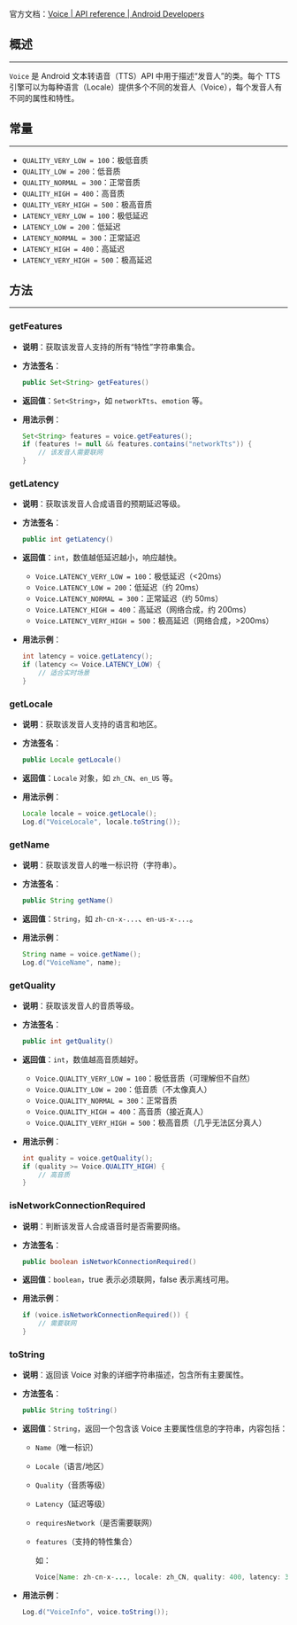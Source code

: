 官方文档：[Voice | API reference | Android Developers](https://developer.android.com/reference/android/speech/tts/Voice)

## 概述

---

`Voice` 是 Android 文本转语音（TTS）API 中用于描述“发音人”的类。每个 TTS 引擎可以为每种语言（Locale）提供多个不同的发音人（Voice），每个发音人有不同的属性和特性。  

## 常量

---

- `QUALITY_VERY_LOW = 100`：极低音质
- `QUALITY_LOW = 200`：低音质
- `QUALITY_NORMAL = 300`：正常音质
- `QUALITY_HIGH = 400`：高音质
- `QUALITY_VERY_HIGH = 500`：极高音质
- `LATENCY_VERY_LOW = 100`：极低延迟
- `LATENCY_LOW = 200`：低延迟
- `LATENCY_NORMAL = 300`：正常延迟
- `LATENCY_HIGH = 400`：高延迟
- `LATENCY_VERY_HIGH = 500`：极高延迟

## 方法

---

### getFeatures

- **说明**：获取该发音人支持的所有“特性”字符串集合。

- **方法签名**：
  
  ```java
  public Set<String> getFeatures()
  ```

- **返回值**：`Set<String>`，如 `networkTts`、`emotion` 等。

- **用法示例**：
  
  ```java
  Set<String> features = voice.getFeatures();
  if (features != null && features.contains("networkTts")) {
      // 该发音人需要联网
  }
  ```

### getLatency

- **说明**：获取该发音人合成语音的预期延迟等级。

- **方法签名**：
  
  ```java
  public int getLatency()
  ```

- **返回值**：`int`，数值越低延迟越小，响应越快。
  
  - `Voice.LATENCY_VERY_LOW = 100`：极低延迟（<20ms）
  - `Voice.LATENCY_LOW = 200`：低延迟（约 20ms）
  - `Voice.LATENCY_NORMAL = 300`：正常延迟（约 50ms）
  - `Voice.LATENCY_HIGH = 400`：高延迟（网络合成，约 200ms）
  - `Voice.LATENCY_VERY_HIGH = 500`：极高延迟（网络合成，>200ms）

- **用法示例**：
  
  ```java
  int latency = voice.getLatency();
  if (latency <= Voice.LATENCY_LOW) {
      // 适合实时场景
  }
  ```

### getLocale

- **说明**：获取该发音人支持的语言和地区。

- **方法签名**：
  
  ```java
  public Locale getLocale()
  ```

- **返回值**：`Locale` 对象，如 `zh_CN`、`en_US` 等。

- **用法示例**：
  
  ```java
  Locale locale = voice.getLocale();
  Log.d("VoiceLocale", locale.toString());
  ```

### getName

- **说明**：获取该发音人的唯一标识符（字符串）。

- **方法签名**：
  
  ```java
  public String getName()
  ```

- **返回值**：`String`，如 `zh-cn-x-...`、`en-us-x-...`。

- **用法示例**：
  
  ```java
  String name = voice.getName();
  Log.d("VoiceName", name);
  ```

### getQuality

- **说明**：获取该发音人的音质等级。

- **方法签名**：
  
  ```java
  public int getQuality()
  ```

- **返回值**：`int`，数值越高音质越好。
  
  - `Voice.QUALITY_VERY_LOW = 100`：极低音质（可理解但不自然）
  - `Voice.QUALITY_LOW = 200`：低音质（不太像真人）
  - `Voice.QUALITY_NORMAL = 300`：正常音质
  - `Voice.QUALITY_HIGH = 400`：高音质（接近真人）
  - `Voice.QUALITY_VERY_HIGH = 500`：极高音质（几乎无法区分真人）

- **用法示例**：
  
  ```java
  int quality = voice.getQuality();
  if (quality >= Voice.QUALITY_HIGH) {
      // 高音质
  }
  ```

### isNetworkConnectionRequired

- **说明**：判断该发音人合成语音时是否需要网络。

- **方法签名**：
  
  ```java
  public boolean isNetworkConnectionRequired()
  ```

- **返回值**：`boolean`，true 表示必须联网，false 表示离线可用。

- **用法示例**：
  
  ```java
  if (voice.isNetworkConnectionRequired()) {
      // 需要联网
  }
  ```

### toString

- **说明**：返回该 Voice 对象的详细字符串描述，包含所有主要属性。

- **方法签名**：
  
  ```java
  public String toString()
  ```

- **返回值**：`String`，返回一个包含该 Voice 主要属性信息的字符串，内容包括：
  
  - `Name`（唯一标识）
  
  - `Locale`（语言/地区）
  
  - `Quality`（音质等级）
  
  - `Latency`（延迟等级）
  
  - `requiresNetwork`（是否需要联网）
  
  - `features`（支持的特性集合）
    
    如：  
    
    ```java
    Voice[Name: zh-cn-x-..., locale: zh_CN, quality: 400, latency: 300, requiresNetwork: false, features: [networkTts, emotion]]
    ```

- **用法示例**：
  
  ```java
  Log.d("VoiceInfo", voice.toString());
  ```